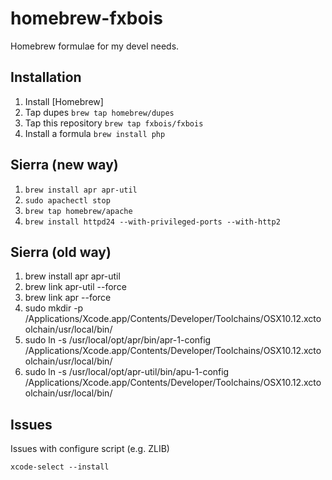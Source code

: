 homebrew-fxbois
===============

Homebrew formulae for my devel needs.

Installation
------------

1. Install [Homebrew]
2. Tap dupes ```brew tap homebrew/dupes```
3. Tap this repository ```brew tap fxbois/fxbois```
4. Install a formula ```brew install php```

Sierra (new way)
----------------
1. ```brew install apr apr-util```
2. ```sudo apachectl stop```
3. ```brew tap homebrew/apache```
4. ```brew install httpd24 --with-privileged-ports --with-http2```

Sierra (old way)
----------------

1. brew install apr apr-util
2. brew link apr-util --force
3. brew link apr --force
4. sudo mkdir -p /Applications/Xcode.app/Contents/Developer/Toolchains/OSX10.12.xctoolchain/usr/local/bin/
5. sudo ln -s /usr/local/opt/apr/bin/apr-1-config /Applications/Xcode.app/Contents/Developer/Toolchains/OSX10.12.xctoolchain/usr/local/bin/
6. sudo ln -s /usr/local/opt/apr-util/bin/apu-1-config /Applications/Xcode.app/Contents/Developer/Toolchains/OSX10.12.xctoolchain/usr/local/bin/

Issues
------

Issues with configure script (e.g. ZLIB)

```xcode-select --install```
